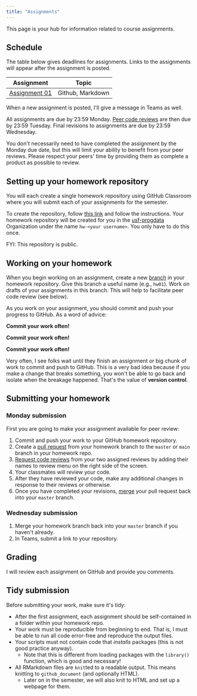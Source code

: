 ```yaml
---
title: "Assignments"
---
```


This page is your hub for information related to course assignments. 

## Schedule

The table below gives deadlines for assignments. Links to the assignments will
appear after the assignment is posted.

|  Assignment   | Topic                       |
|---------------|-----------------------------|
| [Assignment 01](/evaluation/hw01/hw01) | Github, Markdown |


<!--
| Assignment | _dplyr_, _ggplot2_          |
| Assignment | Data exploration report     |
| Assignment | Wrangle those data!         |
| Assignment | Project organization        |
| Assignment    | Factors and plotting        | 
| Assignment    | Modeling fitting, _purrr_   | 
| Assignment    | Simulating data             | 
| Assignment    | Weird data structures       | 
| Assignment    | Prepare and clean a dataset | 
-->

When a new assignment is posted, I'll give a message in Teams as well.

All assignments are due by 23:59 Monday. 
[Peer code reviews](/evaluation/peer-review) are then due by 23:59 Tuesday. 
Final revisions to assignments are due by 23:59 Wednesday. 

You don't necessarily need to have completed the assignment by the Monday due date, but this will limit your ability to benefit from your peer reviews. 
Please respect your peers' time by providing them as complete a product as possible to review. 


## Setting up your homework repository

You will each create a single homework repository using GitHub Classroom where you will submit each of your assignments for the semester.

To create the repository, follow [this link](https://classroom.github.com/a/bUKffmtV) and follow the instructions. 
Your homework repository will be created for you in the [usf-progdata](https://github.com/usf-progdata/) Organization under the name `hw-<your username>`. 
You only have to do this once.

FYI: This repository is public.


## Working on your homework

When you begin working on an assignment, create a new [branch](https://help.github.com/en/github/collaborating-with-issues-and-pull-requests/creating-and-deleting-branches-within-your-repository) in your homework repository. 
Give this branch a useful name (e.g., `hw01`). 
Work on drafts of your assignments in this branch. 
This will help to facilitate peer code review (see below).

As you work on your assignment, you should commit and push your progress to GitHub. As a word of advice:

**Commit your work often!**

**Commit your work often!**

**Commit your work often!**

Very often, I see folks wait until they finish an assignment or big chunk of work to commit and push to GitHub. This is a very bad idea because if you make a change that breaks something, you won't be able to go back and isolate when the breakage happened. That's the value of **version control**.
   
   
## Submitting your homework

### Monday submission

First you are going to make your assignment available for peer review:

1. Commit and push your work to your GitHub homework repository.
2. Create a [pull request](https://help.github.com/en/github/collaborating-with-issues-and-pull-requests/creating-a-pull-request) from your homework branch to the `master` or `main` branch in your homework repo.
3. [Request code reviews](https://help.github.com/en/github/collaborating-with-issues-and-pull-requests/requesting-a-pull-request-review) from your two assigned reviews by adding their names to review menu on the right side of the screen.
4. Your classmates will review your code. 
5. After they have reviewed your code, make any additional changes in response to their reviews or otherwise.
6. Once you have completed your revisions, [merge](https://help.github.com/en/github/collaborating-with-issues-and-pull-requests/merging-a-pull-request) your pull request back into your `master` branch.
   
### Wednesday submission

1. Merge your homework branch back into your `master` branch if you haven't already.
2. In Teams, submit a link to your repository.

## Grading

I will review each assignment on GitHub and provide you comments. 

## Tidy submission

Before submitting your work, make sure it's tidy:

- After the first assignment, each assignment should be self-contained in a folder within your homework 
  repo.
- Your work must be reproducible from beginning to end. That is, I must be able
  to run all code error-free and reproduce the output files. 
- Your scripts must not contain code that _installs_ packages (this is not good 
  practice anyway).
    - Note that this is different from loading packages with the `library()` function, which is good and necessary!
- All RMarkdown files are `knit`ted to a readable output. This means knitting 
  to `github_document` (and optionally HTML).
    - Later on in the semester, we will also knit to HTML and set up a webpage for them.
    
    

<!--

In addition, you should link to the HTML files in the README file for the week's assignment folder (see 
  the section on "Viewing and linking to HTML files").
  
## Viewing and linking to HTML files

Viewing an HTML file on GitHub only shows you the HTML code, not the rendered 
script. You'll need to provide a link to a rendered, viewable version of each 
HTML file you produce. Here's how you do that using [GitHub Pages](https://pages.github.com/):

1. Enable "GitHub pages" on your repo:
    - Go to "Settings" on your repo and stay on the default "Options" tab.
    - Scroll down to the "GitHub Pages" section.
    - Under "Source", click the "None" drop-down button, and select the branch 
      you want to turn into a website (probably "master").
      
2. Also under the "GitHub Pages" section, you'll find your website URL. Make 
   note of this URL.
   - This URL will show a rendered version of your repo's README, but this is not 
	   important.
   - Just by enabling GitHub Pages, your HTML files are now viewable rendered by 
     your browser. Technically, you just turned your GitHub repo into a website. 
     The only trick is _navigating_ to that HTML page, since there's no default 
     _interface_ to your website.

3. Obtain the URL to HTML file on your repo:
   - Start with your GitHub Pages URL that you made note of in Step 2. This points to the root of your repository. 
   - Get the path to an HTML file you want to view. It should be something like 
     `/path/to/file.html` (in this case, `file.html` lives in the `to` folder, 
     which lives in the `path` folder in the root of your repo). 
   - Append the path to the HTML file to the end of your GitHub Pages URL. Try 
     the URL to see that it works.
     
4. Make it easy for a visitor to your repo to find the rendered HTML file! Add a 
   link to the rendered HTML file somewhere in your repo, probably in a `README` 
   file in your homework folder.
   
-->
